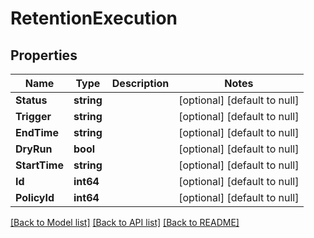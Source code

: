 # RetentionExecution

## Properties
Name | Type | Description | Notes
------------ | ------------- | ------------- | -------------
**Status** | **string** |  | [optional] [default to null]
**Trigger** | **string** |  | [optional] [default to null]
**EndTime** | **string** |  | [optional] [default to null]
**DryRun** | **bool** |  | [optional] [default to null]
**StartTime** | **string** |  | [optional] [default to null]
**Id** | **int64** |  | [optional] [default to null]
**PolicyId** | **int64** |  | [optional] [default to null]

[[Back to Model list]](../README.md#documentation-for-models) [[Back to API list]](../README.md#documentation-for-api-endpoints) [[Back to README]](../README.md)


